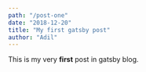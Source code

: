 ```yaml
---
path: "/post-one"
date: "2018-12-20"
title: "My first gatsby post"
author: "Adil"
---
```


This is my very **first** post in gatsby blog.

